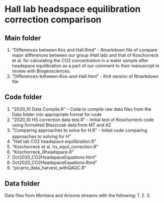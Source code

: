 # Hall lab headspace equilibration correction comparison

## Main folder
1. "Differences between Kos and Hall.Rmd" - Rmarkdown file of compare major differences between our group (Hall lab) and that of Koschorreck et al. for calculating the CO2 concentration in a water sample after headspace equilibration as a part of our comment to their manuscript in review with Biogeosciences. 
2. "Differences-between-Kos-and-Hall.html" - Knit version of Rmarkdown file

## Code folder
1. "2020_10 Data Compile.R" - Code to compile raw data files from the Data folder into appropriate format for code
2. "2020_10 HS correction data test.R" - Initial test of Koschorreck code using formatted Blaszczak data from MT and AZ
3. "Comparing approaches to solve for H.R" - Initial code comparing approaches to solving for H<sup>+</sup>
4. "Hall lab CO2 headspace equilibration.R"
5. "Koschorreck et al. hs_equil_correction.R"
6. "Koschorreck_Rheadspace.R"       
7. Oct2020_CO2HeadspaceEquations.html"
8. Oct2020_CO2HeadspaceEquations.Rmd"
9. "picarro_data_harvest_withQAQC.R"


## Data folder
Data files from Montana and Arizona streams with the following:
1. 
2.
3.
